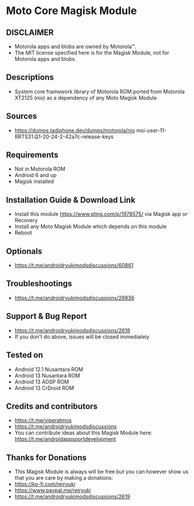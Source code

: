 # Moto Core Magisk Module

## DISCLAIMER
- Motorola apps and blobs are owned by Motorola™.
- The MIT license specified here is for the Magisk Module, not for Motorola apps and blobs.

## Descriptions
- System core framework library of Motorola ROM ported from Motorola XT2125 (nio) as a dependency of any Moto Magisk Module

## Sources
- https://dumps.tadiphone.dev/dumps/motorola/nio msi-user-11-RRTS31.Q1-20-24-2-42a7c-release-keys

## Requirements
- Not in Motorola ROM
- Android 6 and up
- Magisk installed

## Installation Guide & Download Link
- Install this module https://www.pling.com/p/1978575/ via Magisk app or Recovery
- Install any Moto Magisk Module which depends on this module
- Reboot

## Optionals
- https://t.me/androidryukimodsdiscussions/60861

## Troubleshootings
- https://t.me/androidryukimodsdiscussions/29836

## Support & Bug Report
- https://t.me/androidryukimodsdiscussions/2618
- If you don't do above, issues will be closed immediately

## Tested on
- Android 12.1 Nusantara ROM
- Android 13 Nusantara ROM
- Android 13 AOSP ROM
- Android 13 CrDroid ROM

## Credits and contributors
- https://t.me/viperatmos
- https://t.me/androidryukimodsdiscussions
- You can contribute ideas about this Magisk Module here: https://t.me/androidappsportdevelopment

## Thanks for Donations
- This Magisk Module is always will be free but you can however show us that you are care by making a donations:
- https://ko-fi.com/reiryuki
- https://www.paypal.me/reiryuki
- https://t.me/androidryukimodsdiscussions/2619


